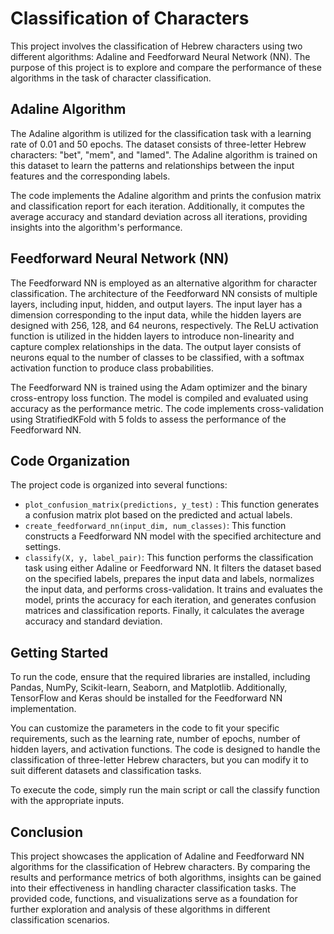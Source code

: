 
# Classification of Characters
This project involves the classification of Hebrew characters using two different algorithms: Adaline and Feedforward Neural Network (NN).
The purpose of this project is to explore and compare the performance of these algorithms in the task of character classification.

## Adaline Algorithm
The Adaline algorithm is utilized for the classification task with a learning rate of 0.01 and 50 epochs. 
The dataset consists of three-letter Hebrew characters: "bet", "mem", and "lamed". The Adaline algorithm is trained on this dataset to learn the patterns 
and relationships between the input features and the corresponding labels.

The code implements the Adaline algorithm and prints the confusion matrix and classification report for each iteration. Additionally, it computes the average accuracy and standard deviation across all iterations, providing insights into the algorithm's performance.

## Feedforward Neural Network (NN)
The Feedforward NN is employed as an alternative algorithm for character classification. The architecture of the Feedforward NN consists of multiple layers, including input, hidden, and output layers. The input layer has a dimension corresponding to the input data, while the hidden layers are designed with 256, 128, and 64 neurons, respectively. The ReLU activation function is utilized in the hidden layers to introduce non-linearity and capture complex relationships in the data. The output layer consists of neurons equal to the number of classes to be classified, with a softmax activation function to produce class probabilities.

The Feedforward NN is trained using the Adam optimizer and the binary cross-entropy loss function. The model is compiled and evaluated using accuracy as the performance metric. The code implements cross-validation using StratifiedKFold with 5 folds to assess the performance of the Feedforward NN.

## Code Organization
The project code is organized into several functions:

 - ` plot_confusion_matrix(predictions, y_test) ` : This function generates a confusion matrix plot based on the predicted and actual labels.
 - ` create_feedforward_nn(input_dim, num_classes) `: This function constructs a Feedforward NN model with the specified architecture and settings.
 - ` classify(X, y, label_pair) `: This function performs the classification task using either Adaline or Feedforward NN. It filters the dataset based on the specified labels, prepares the input data and labels, normalizes the input data, and performs cross-validation. It trains and evaluates the model, prints the accuracy for each iteration, and generates confusion matrices and classification reports. Finally, it calculates the average accuracy and standard deviation.

## Getting Started
To run the code, ensure that the required libraries are installed, including Pandas, NumPy, Scikit-learn, Seaborn, and Matplotlib. Additionally, TensorFlow and Keras should be installed for the Feedforward NN implementation.

You can customize the parameters in the code to fit your specific requirements, such as the learning rate, number of epochs, number of hidden layers, and activation functions. The code is designed to handle the classification of three-letter Hebrew characters, but you can modify it to suit different datasets and classification tasks.

To execute the code, simply run the main script or call the classify function with the appropriate inputs.

## Conclusion
This project showcases the application of Adaline and Feedforward NN algorithms for the classification of Hebrew characters. By comparing the results and performance metrics of both algorithms, insights can be gained into their effectiveness in handling character classification tasks. The provided code, functions, and visualizations serve as a foundation for further exploration and analysis of these algorithms in different classification scenarios.
